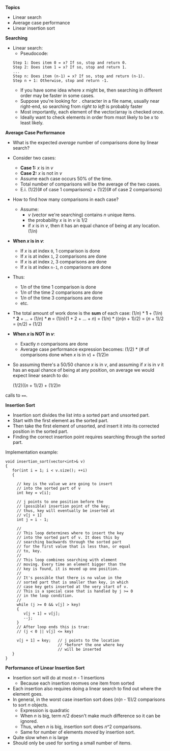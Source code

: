 **Topics**
- Linear search
- Average case performance
- Linear insertion sort

**Searching**
- Linear search:
  - Pseudocode:
  ```
  Step 1: Does item 0 = x? If so, stop and return 0.
  Step 2: Does item 1 = x? If so, stop and return 1.
  ...
  Step n: Does item (n-1) = x? If so, stop and return (n-1).
  Step n + 1: Otherwise, stop and return -1.
  ```
  - If you have some idea where *x* might be, then searching in different order may be faster in some cases.
  - Suppose you're looking for ``.`` character in a file name, usually near right-end, so searching from *right to left* is probably faster
  - Most importantly, each element of the vector/array is checked once.
  - Ideally want to check elements in order from msot likely to be *x* to least likely.

 **Average Case Performance**
 - What is the expected *average* number of comparisons done by linear search?
 - Consider two cases:
   - **Case 1:** *x* is in *v*
   - **Case 2:** *x* is not in *v*
   - Assume each case occurs 50% of the time.
   - Total number of comparisons will be the average of the two cases.
   - E.i. (1/2)(# of case 1 comparisons) + (1/2)(# of case 2 comparisons)
  
- How to find how many comparisons in each case?
  - Assume:
    - *v* (vector we're searching) contains *n* unique items.
    - the probability *x* is in *v* is 1/2
    - if *x* is in *v*, then it has an equal chance of being at any location. (1/*n*)

- **When *x* is in *v***:
  - If *x* is at index ``0``, 1 comparison is done
  - If *x* is at index ``1``, 2 comparisons are done
  - If *x* is at index ``2``, 3 comparisons are done
  - If *x* is at index ``n-1``, *n* comparisons are done
- Thus:
  - 1/*n* of the time 1 comparison is done
  - 1/*n* of the time 2 comparisons are done
  - 1/*n* of the time 3 comparisons are done
  - etc.
- The total amount of work done is the **sum** of each case:
    (1/*n*) * **1** + (1/*n*) * **2** + ... + (1/*n*) * ***n***
      = (1/*n*)(1 + 2 + ... + *n*)
      = (1/*n*) * ((*n*(*n* + 1)/2)
      = (*n* + 1)/2
      = (*n*/2) + (1/2)

- **When *x* is NOT in *v***:
  - Exactly *n* comparisons are done
  - Average case performance expression becomes:
    (1/2) * (# of comparisons done when *x* is in *v*) + (1/2)*n*

- So assuming there's a 50/50 chance *x* is in *v*, and assuming if *x* is in *v* it has an equal chance of being at any position, on average we would expect linear search to do:
  
  (1/2)((*n* + 1)/2) + (1/2)*n*
  
calls to ``==``.

**Insertion Sort**
- Insertion sort divides the list into a sorted part and unsorted part.
- Start with the first element as the sorted part.
- Then take the first element of unsorted, and insert it into its corrected position in the sorted part.
- Finding the correct insertion point requires searching through the sorted part.

Implementation example:

```
void insertion_sort(vector<int>& v) 
{
   for(int i = 1; i < v.size(); ++i) 
   {

     // key is the value we are going to insert
     // into the sorted part of v
     int key = v[i];      

     // j points to one position before the 
     // (possible) insertion point of the key;
     // thus, key will eventually be inserted at 
     // v[j + 1]
     int j = i - 1;

     //
     // This loop determines where to insert the key 
     // into the sorted part of v. It does this by 
     // searching backwards through the sorted part 
     // for the first value that is less than, or equal 
     // to, key.
     //
     // This loop combines searching with element 
     // moving. Every time an element bigger than the 
     // key is found, it is moved up one position.
     //
     // It's possible that there is no value in the 
     // sorted part that is smaller than key, in which 
     // case key gets inserted at the very start of v. 
     // This is a special case that is handled by j >= 0 
     // in the loop condition.
     //
     while (j >= 0 && v[j] > key) 
     {
        v[j + 1] = v[j];
        --j;
     }
     // After loop ends this is true: 
     // (j < 0 || v[j] <= key)

     v[j + 1] = key;   // j points to the location 
                       // *before* the one where key 
                       // will be inserted
   }
}
```

**Performance of Linear Insertion Sort**
- Insertion sort will do at most *n* - 1 insertions
  - Because each insertion reomves one item from sorted
- Each insertion also requires doing a linear search to find out where the element goes.
- In general, in the worst case insertion sort does (*n*(*n* - 1))/2 comparisons to sort *n* objects.
  - Expression is quadratic
  - When *n* is big, term *n*/2 doesn't make much difference so it can be ignored.
  - Thus, when *n* is big, insertion sort does *n*^2 comparisons.
  - Same for number of elements *moved* by insertion sort.
- Quite slow when *n* is large
- Should only be used for sorting a small number of items.

